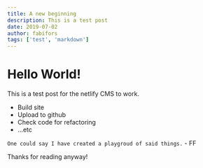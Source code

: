 ```yaml
---
title: A new beginning
description: This is a test post
date: 2019-07-02
author: fabifors
tags: ['test', 'markdown']
---
```


# Hello World!

This is a test post for the netlify CMS to work.

- Build site
- Upload to github
- Check code for refactoring
- ...etc

`One could say I have created a playgroud of said things.` - FF

Thanks for reading anyway!

